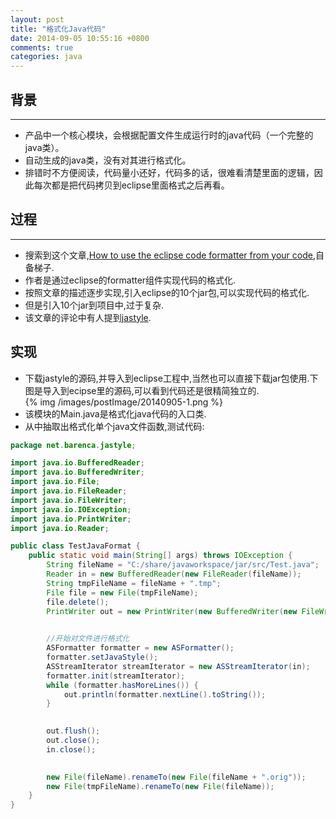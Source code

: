 ```yaml
---
layout: post
title: "格式化Java代码"
date: 2014-09-05 10:55:16 +0800
comments: true
categories: java
---
```

## 背景
***
* 产品中一个核心模块，会根据配置文件生成运行时的java代码（一个完整的java类）。  
* 自动生成的java类，没有对其进行格式化。   
* 排错时不方便阅读，代码量小还好，代码多的话，很难看清楚里面的逻辑，因此每次都是把代码拷贝到eclipse里面格式之后再看。  

## 过程
***
* 搜索到这个文章,[How to use the eclipse code formatter from your code](http://ssscripting.wordpress.com/2009/06/10/how-to-use-the-eclipse-code-formatter-from-your-code/),自备梯子.
* 作者是通过eclipse的formatter组件实现代码的格式化.   
* 按照文章的描述逐步实现,引入eclipse的10个jar包,可以实现代码的格式化.   
* 但是引入10个jar到项目中,过于复杂.   
* 该文章的评论中有人提到[jastyle](http://sourceforge.net/projects/jastyle/).    

## 实现
* 下载jastyle的源码,并导入到eclipse工程中,当然也可以直接下载jar包使用.下图是导入到ecipse里的源码,可以看到代码还是很精简独立的.      
{% img /images/postImage/20140905-1.png %} 
* 该模块的Main.java是格式化java代码的入口类.    
* 从中抽取出格式化单个java文件函数,测试代码:   
``` java TestJavaFormat.java 
package net.barenca.jastyle;import java.io.BufferedReader;import java.io.BufferedWriter;import java.io.File;import java.io.FileReader;import java.io.FileWriter;import java.io.IOException;import java.io.PrintWriter;import java.io.Reader;public class TestJavaFormat {	public static void main(String[] args) throws IOException {		String fileName = "C:/share/javaworkspace/jar/src/Test.java";		Reader in = new BufferedReader(new FileReader(fileName));		String tmpFileName = fileName + ".tmp";		File file = new File(tmpFileName);		file.delete();		PrintWriter out = new PrintWriter(new BufferedWriter(new FileWriter(tmpFileName)));
				//开始对文件进行格式化		ASFormatter formatter = new ASFormatter();		formatter.setJavaStyle();		ASStreamIterator streamIterator = new ASStreamIterator(in);		formatter.init(streamIterator);		while (formatter.hasMoreLines()) {			out.println(formatter.nextLine().toString());		}
				out.flush();		out.close();		in.close();
				new File(fileName).renameTo(new File(fileName + ".orig"));		new File(tmpFileName).renameTo(new File(fileName));	}}
```
